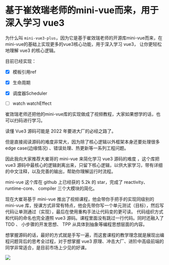 # 基于崔效瑞老师的mini-vue而来，用于深入学习 vue3 

为什么叫 `mini-vue3-plus`，因为它是基于崔效瑞老师的开源库mini-vue而来，在mini-vue的基础上实现更多的vue3核心功能，用于深入学习 vue3， 让你更轻松地理解 vue3 的核心逻辑。

目前已经实现：

- [x] 模板引用ref
- [x] 生命周期
- [x] 调度器Scheduler
- [ ] watch watchEffect



崔效瑞老师还把他的mini-vue库的实现做成了视频教程，大家如果想学的话，也可以扫码进行学习。

读懂 Vue3 源码可能是 2022 年要进大厂的必经之路了。

但是直接阅读源码的难度非常大，因为除了核心逻辑以外框架本身还要处理很多 edge case(边缘情况) 、错误处理、热更新等一系列工程问题。

因此我向大家推荐大崔哥的 mini-vue 来简化学习 vue3 源码的难度 ，这个库把 vue3 源码中最核心的逻辑剥离出来，只留下核心逻辑，以供大家学习，带有详细的中文注释，以及完善的输出，帮助你理解运行时流程。

mini-vue 这个库在 github 上已经获的 5.2k 的 star，完成了 reactivity、 runtime-core、 compiler 三个大模块的简化。

现在大崔哥基于 mini-vue 推出了视频课程，他会带你手把手的实现同级别的 mini-vue 库，授课方式非常有特点，他会先带你写一个单元测试（目标），然后写代码让单测通过（实现），最后在使用重构手法让代码变的更可读。 代码组织方式和代码的命名也完全遵照 vue3 源码。课程里面没有跳过一行代码。同时还融入了 TDD 、 小步骤的开发思想、 TPP 从具体到抽象等编程思想层面的内容。

想掌握源码的话，最好的方式就是手写一遍，而这套课程的教学理念就是展现出编程问题背后的思考全过程，对于想掌握 vue3 原理、冲击大厂、进阶中高级前端的同学非常适合，是目前市场上少见的好课。

 ![](https://user-images.githubusercontent.com/24350739/159156982-ad40a43a-e312-4e06-a843-cf77f27d1f3e.jpg)



